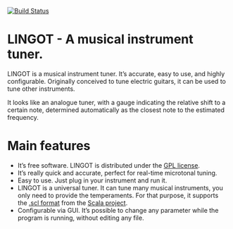 [![Build Status](https://travis-ci.com/ibancg/lingot.svg?branch=master)](https://travis-ci.com/ibancg/lingot)

# LINGOT - A musical instrument tuner.

LINGOT is a musical instrument tuner. It’s accurate, easy to use, and highly configurable. Originally conceived to tune electric
guitars, it can be used to tune other instruments.

It looks like an analogue tuner, with a gauge indicating the relative shift to a certain note,
determined automatically as the closest note to the estimated frequency.

# Main features

* It’s free software. LINGOT is distributed under the [GPL license](https://www.gnu.org/licenses/old-licenses/gpl-2.0.html).
* It’s really quick and accurate, perfect for real-time microtonal tuning.
* Easy to use. Just plug in your instrument and run it.
* LINGOT is a universal tuner. It can tune many musical instruments, you only need to provide the temperaments. For that purpose, it supports the [.scl format](http://www.huygens-fokker.org/scala/scl_format.html) from the [Scala project](http://www.huygens-fokker.org/scala/).
* Configurable via GUI. It’s possible to change any parameter while the program is running, without editing any file.


